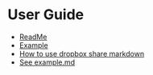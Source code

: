# User Guide

- [ReadMe](?src=README.md)
- [Example](?src=md/example.md)
- [How to use dropbox share markdown](?src=README.md#slide-6)
- [See example.md](md/example.md)

